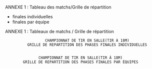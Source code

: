 ANNEXE 1 :
Tableau des matchs/Grille de répartition

- finales individuelles
- finales par équipe

ANNEXE 1 : Tableaux de matchs / Grille de répartition

                      CHAMPIONNAT DE TIR EN SALLE(TIR À 18M)
              GRILLE DE REPARTITION DES PHASES FINALES INDIVIDUELLES


                   CHAMPIONNAT DE TIR EN SALLE(TIR À 18M)
            GRILLE DE REPARTITION DES PHASES FINALES PAR ÉQUIPES
